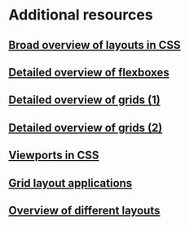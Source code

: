 # Additional resources

## [Broad overview of layouts in CSS](https://developer.mozilla.org/en-US/docs/Learn_web_development/Core/CSS_layout)

## [Detailed overview of flexboxes](https://css-tricks.com/snippets/css/a-guide-to-flexbox/)

## [Detailed overview of grids (1)](https://learncssgrid.com)

## [Detailed overview of grids (2)](https://web.dev/learn/css/grid?hl=zh-cn)

## [Viewports in CSS](https://www.educba.com/css-viewport/)

## [Grid layout applications](https://1stwebdesigner.com/fascinating-css-grid-layout-examples-and-tutorials/)

## [Overview of different layouts](https://csslayout.io/listing)
